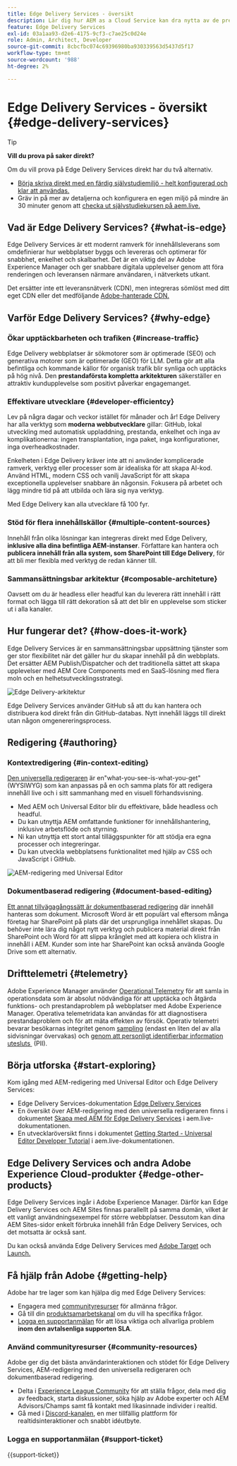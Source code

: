 ```yaml
---
title: Edge Delivery Services - översikt
description: Lär dig hur AEM as a Cloud Service kan dra nytta av de prestanda och den perfekta poängsättningen i Lighthouse som Edge Delivery Services erbjuder.
feature: Edge Delivery Services
exl-id: 03a1aa93-d2e6-4175-9cf3-c7ae25c0d24e
role: Admin, Architect, Developer
source-git-commit: 8cbcfbc074c69396980ba930339563d5437d5f17
workflow-type: tm+mt
source-wordcount: '988'
ht-degree: 2%

---
```



# Edge Delivery Services - översikt {#edge-delivery-services}

>[!TIP]
>
>**Vill du prova på saker direkt?**
>
>Om du vill prova på Edge Delivery Services direkt har du två alternativ.
>* [Börja skriva direkt med en färdig självstudiemiljö - helt konfigurerad och klar att användas.](https://www.aem.live/developer/ue-trial)
>* Gräv in på mer av detaljerna och konfigurera en egen miljö på mindre än 30 minuter genom att [checka ut självstudiekursen på aem.live.](https://www.aem.live/developer/ue-tutorial)

## Vad är Edge Delivery Services? {#what-is-edge}

Edge Delivery Services är ett modernt ramverk för innehållsleverans som omdefinierar hur webbplatser byggs och levereras och optimerar för snabbhet, enkelhet och skalbarhet. Det är en viktig del av Adobe Experience Manager och ger snabbare digitala upplevelser genom att föra renderingen och leveransen närmare användaren, i nätverkets utkant.

Det ersätter inte ett leveransnätverk (CDN), men integreras sömlöst med ditt eget CDN eller det medföljande [Adobe-hanterade CDN.](/help/implementing/dispatcher/cdn.md)

## Varför Edge Delivery Services? {#why-edge}

### Ökar upptäckbarheten och trafiken {#increase-traffic}

Edge Delivery webbplatser är sökmotorer som är optimerade (SEO) och generativa motorer som är optimerade (GEO) för LLM. Detta gör att alla befintliga och kommande källor för organisk trafik blir synliga och upptäcks på hög nivå. Den **prestandaförsta kompletta arkitekturen** säkerställer en attraktiv kundupplevelse som positivt påverkar engagemanget.

### Effektivare utvecklare {#developer-efficientcy}

Lev på några dagar och veckor istället för månader och år! Edge Delivery har alla verktyg som **moderna webbutvecklare** gillar: GitHub, lokal utveckling med automatisk uppladdning, prestanda, enkelhet och inga av komplikationerna: ingen transplantation, inga paket, inga konfigurationer, inga overheadkostnader.

Enkelheten i Edge Delivery kräver inte att ni använder komplicerade ramverk, verktyg eller processer som är idealiska för att skapa AI-kod. Använd HTML, modern CSS och vanilj JavaScript för att skapa exceptionella upplevelser snabbare än någonsin. Fokusera på arbetet och lägg mindre tid på att utbilda och lära sig nya verktyg.

Med Edge Delivery kan alla utvecklare få 100 fyr.

### Stöd för flera innehållskällor {#multiple-content-sources}

Innehåll från olika lösningar kan integreras direkt med Edge Delivery, **inklusive alla dina befintliga AEM-instanser**. Författare kan hantera och **publicera innehåll från alla system, som SharePoint till Edge Delivery**, för att bli mer flexibla med verktyg de redan känner till.

### Sammansättningsbar arkitektur {#composable-architeture}

Oavsett om du är headless eller headful kan du leverera rätt innehåll i rätt format och lägga till rätt dekoration så att det blir en upplevelse som sticker ut i alla kanaler.

## Hur fungerar det? {#how-does-it-work}

Edge Delivery Services är en sammansättningsbar uppsättning tjänster som ger stor flexibilitet när det gäller hur du skapar innehåll på din webbplats. Det ersätter AEM Publish/Dispatcher och det traditionella sättet att skapa upplevelser med AEM Core Components med en SaaS-lösning med flera moln och en helhetsutvecklingsstrategi.

![Edge Delivery-arkitektur](assets/aem-with-eds-architecture.png)

Edge Delivery Services använder GitHub så att du kan hantera och distribuera kod direkt från din GitHub-databas. Nytt innehåll läggs till direkt utan någon omgenereringsprocess.

## Redigering {#authoring}

### Kontextredigering {#in-context-editing}

[Den universella redigeraren](/help/implementing/universal-editor/introduction.md) är en&quot;what-you-see-is-what-you-get&quot; (WYSIWYG) som kan anpassas på en och samma plats för att redigera innehåll live och i sitt sammanhang med en visuell förhandsvisning.

* Med AEM och Universal Editor blir du effektivare, både headless och headful.
* Du kan utnyttja AEM omfattande funktioner för innehållshantering, inklusive arbetsflöde och styrning.
* Ni kan utnyttja ett stort antal tilläggspunkter för att stödja era egna processer och integreringar.
* Du kan utveckla webbplatsens funktionalitet med hjälp av CSS och JavaScript i GitHub.

![AEM-redigering med Universal Editor](assets/wysiwyg-authoring.png)

### Dokumentbaserad redigering {#document-based-editing}

[Ett annat tillvägagångssätt är dokumentbaserad redigering](https://www.aem.live/docs/authoring) där innehåll hanteras som dokument. Microsoft Word är ett populärt val eftersom många företag har SharePoint på plats där det ursprungliga innehållet skapas. Du behöver inte lära dig något nytt verktyg och publicera material direkt från SharePoint och Word för att slippa krånglet med att kopiera och klistra in innehåll i AEM. Kunder som inte har SharePoint kan också använda Google Drive som ett alternativ.

## Drifttelemetri {#telemetry}

Adobe Experience Manager använder [Operational Telemetry](https://www.aem.live/docs/operational-telemetry) för att samla in operationsdata som är absolut nödvändiga för att upptäcka och åtgärda funktions- och prestandaproblem på webbplatser med Adobe Experience Manager. Operativa telemetridata kan användas för att diagnostisera prestandaproblem och för att mäta effekten av försök. Operativ telemetri bevarar besökarnas integritet genom [sampling](https://www.aem.live/docs/operational-telemetry#operational-telemetry-data-is-sampled) (endast en liten del av alla sidvisningar övervakas) och [genom att personligt identifierbar information utesluts &#x200B;](https://www.aem.live/docs/operational-telemetry#what-data-is-being-collected) (PII).

## Börja utforska {#start-exploring}

Kom igång med AEM-redigering med Universal Editor och Edge Delivery Services:

* Edge Delivery Services-dokumentation [Edge Delivery Services](https://www.aem.live)
* En översikt över AEM-redigering med den universella redigeraren finns i dokumentet [Skapa med AEM för Edge Delivery Services](https://www.aem.live/docs/aem-authoring) i aem.live-dokumentationen.
* En utvecklaröversikt finns i dokumentet [Getting Started - Universal Editor Developer Tutorial](https://www.aem.live/developer/ue-tutorial) i aem.live-dokumentationen.

## Edge Delivery Services och andra Adobe Experience Cloud-produkter {#edge-other-products}

Edge Delivery Services ingår i Adobe Experience Manager. Därför kan Edge Delivery Services och AEM Sites finnas parallellt på samma domän, vilket är ett vanligt användningsexempel för större webbplatser. Dessutom kan dina AEM Sites-sidor enkelt förbruka innehåll från Edge Delivery Services, och det motsatta är också sant.

Du kan också använda Edge Delivery Services med [Adobe Target](https://www.aem.live/developer/target-integration) och [Launch.](https://experienceleague.adobe.com/sv/docs/experience-platform/tags/home)

## Få hjälp från Adobe {#getting-help}

Adobe har tre lager som kan hjälpa dig med Edge Delivery Services:

* Engagera med [communityresurser](#community-resources) för allmänna frågor.
* Gå till din [produktsamarbetskanal](#collaboration-channel) om du vill ha specifika frågor.
* [Logga en supportanmälan](#support-ticket) för att lösa viktiga och allvarliga problem **inom den avtalsenliga supporten SLA**.

### Använd communityresurser {#community-resources}

Adobe ger dig det bästa användarinteraktionen och stödet för Edge Delivery Services, AEM-redigering med den universella redigeraren och dokumentbaserad redigering.

* Delta i [Experience League Community](https://adobe.ly/3Q6kTKl) för att ställa frågor, dela med dig av feedback, starta diskussioner, söka hjälp av Adobe experter och AEM Advisors/Champs samt få kontakt med likasinnade individer i realtid.
* Gå med i [Discord-kanalen](https://discord.gg/aem-live), en mer tillfällig plattform för realtidsinteraktioner och snabbt idéutbyte.

### Logga en supportanmälan {#support-ticket}

{{support-ticket}}
